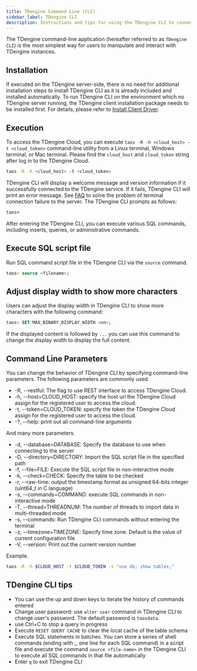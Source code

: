 ```yaml
---
title: TDengine Command Line (CLI)
sidebar_label: TDengine CLI
description: Instructions and tips for using the TDengine CLI to connect TDengine Cloud
---
```


The TDengine command-line application (hereafter referred to as `TDengine CLI`) is the most simplest way for users to manipulate and interact with TDengine instances.

## Installation

If executed on the TDengine server-side, there is no need for additional installation steps to install TDengine CLI as it is already included and installed automatically. To run TDengine CLI on the environment which no TDengine server running, the TDengine client installation package needs to be installed first. For details, please refer to [Install Client Driver](/reference/connector/#install-client-driver).

## Execution

To access the TDengine Cloud, you can execute `taos -R -h <cloud_host> -t <cloud_token>` command-line utility from a Linux terminal, Windows terminal, or Mac terminal. Please find the `cloud_host` and `cloud_token` string after log in to the TDengine Cloud.

```bash
taos -R -h <cloud_host> -t <cloud_token>
```

TDengine CLI will display a welcome message and version information if it successfully connected to the TDengine service. If it fails, TDengine CLI will print an error message. See [FAQ](/train-faq/faq) to solve the problem of terminal connection failure to the server. The TDengine CLI prompts as follows:

```cmd
taos>
```
After entering the TDengine CLI, you can execute various SQL commands, including inserts, queries, or administrative commands.

## Execute SQL script file

Run SQL command script file in the TDengine CLI via the `source` command.

```sql
taos> source <filename>;
```

## Adjust display width to show more characters

Users can adjust the display width in TDengine CLI to show more characters with the following command:

```sql
taos> SET MAX_BINARY_DISPLAY_WIDTH <nn>;
```

If the displayed content is followed by `...` you can use this command to change the display width to display the full content.

## Command Line Parameters

You can change the behavior of TDengine CLI by specifying command-line parameters. The following parameters are commonly used.

- -R, --restful: The flag to use REST interface to access TDengine Cloud.
- -h, --host=CLOUD_HOST: specify the host url the TDengine Cloud assign for the registered user to access the cloud.
- -t, --token=CLOUD_TOKEN: specify the token the TDengine Cloud assign for the registered user to access the cloud.
- -?, --help: print out all command-line arguments 

And many more parameters.

- -d, --database=DATABASE: Specify the database to use when connecting to the server
- -D, --directory=DIRECTORY: Import the SQL script file in the specified path
- -f, --file=FILE: Execute the SQL script file in non-interactive mode
- -k, --check=CHECK: Specify the table to be checked
- -r, --raw-time: output the timestamp format as unsigned 64-bits integer (uint64_t in C language)
- -s, --commands=COMMAND: execute SQL commands in non-interactive mode
- -T, --thread=THREADNUM: The number of threads to import data in multi-threaded mode
- -s, --commands: Run TDengine CLI commands without entering the terminal
- -z, --timezone=TIMEZONE: Specify time zone. Default is the value of current configuration file
- -V, --version: Print out the current version number

Example.

```bash
taos -R -h $CLOUD_HOST -t $CLOUD_TOKEN -s "use db; show tables;"
```

## TDengine CLI tips

- You can use the up and down keys to iterate the history of commands entered
- Change user password: use `alter user` command in TDengine CLI to change user's password. The default password is `taosdata`.
- use Ctrl+C to stop a query in progress
- Execute `RESET QUERY CACHE` to clear the local cache of the table schema
- Execute SQL statements in batches. You can store a series of shell commands (ending with ;, one line for each SQL command) in a script file and execute the command `source <file-name>` in the TDengine CLI to execute all SQL commands in that file automatically
- Enter `q` to exit TDengine CLI
